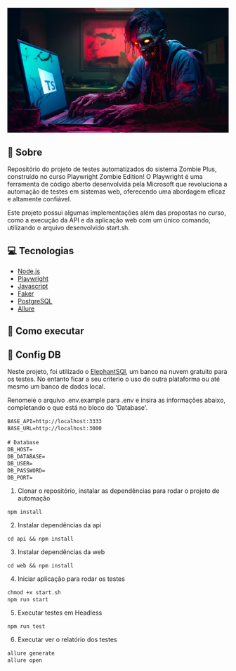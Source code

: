 ![poster](https://raw.githubusercontent.com/qaxperience/thumbnails/main/playwright-zombie.png)

## 🤘 Sobre

Repositório do projeto de testes automatizados do sistema Zombie Plus, construído no curso Playwright Zombie Edition! O Playwright é uma ferramenta de código aberto desenvolvida pela Microsoft que revoluciona a automação de testes em sistemas web, oferecendo uma abordagem eficaz e altamente confiável.


Este projeto possui algumas implementações além das propostas no curso, como a execução da API e da aplicação web com um único comando, utilizando o arquivo desenvolvido start.sh.

## 💻 Tecnologias
- [Node.js](https://nodejs.org/)
- [Playwright](https://playwright.dev/)
- [Javascript](https://developer.mozilla.org/pt-BR/docs/Web/JavaScript)
- [Faker](https://www.npmjs.com/package/@faker-js/faker)
- [PostgreSQL](https://www.postgresql.org/)
- [Allure](https://allurereport.org/)

## 🤖 Como executar

## 🤖 Config DB

Neste projeto, foi utilizado o [ElephantSQl](https://www.elephantsql.com/), um banco na nuvem gratuito para os testes. No entanto ficar a seu criterio o uso de outra plataforma ou até mesmo um banco de dados local.

Renomeie o arquivo .env.example para .env e insira as informações abaixo, completando o que está no bloco do 'Database'.

```
BASE_API=http://localhost:3333
BASE_URL=http://localhost:3000

# Database
DB_HOST= 
DB_DATABASE=
DB_USER=
DB_PASSWORD=
DB_PORT=
```


1. Clonar o repositório, instalar as dependências para rodar o projeto de automação
```
npm install
```

2. Instalar dependẽncias da api
```
cd api && npm install
```

3. Instalar dependẽncias da web
```
cd web && npm install
```

4. Iniciar aplicação para rodar os testes
```
chmod +x start.sh
npm run start
```

5. Executar testes em Headless
```
npm run test
```

6. Executar ver o relatório dos testes
```
allure generate
allure open
```